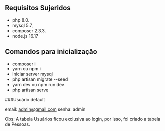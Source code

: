 ## Requisitos Sujeridos

- php 8.0.
- mysql 5.7,
- composer 2.3.3.
- node.js 16.17

## Comandos para inicialização

- composer i
- yarn ou npm i
- iniciar server mysql
- php artisan migrate --seed
- yarn dev ou npm run dev
- php artisan serve

###Usuário default

email: admin@gmail.com
senha: admin

Obs: A tabela Usuários ficou exclusiva ao login, por isso, foi criado a tabela de Pessoas.
